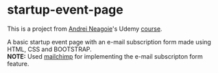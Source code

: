 # startup-event-page
This is a project from <a href="https://www.udemy.com/user/andrei-neagoie/">Andrei Neagoie</a>'s Udemy <a href="https://www.udemy.com/the-complete-web-developer-zero-to-mastery/">course</a>.

A basic startup event page with an e-mail subscription form made using HTML, CSS and BOOTSTRAP.<br>
<strong>NOTE:</strong> Used <a href="https://mailchimp.com/">mailchimp</a> for implementing the e-mail subscripton form feature.
